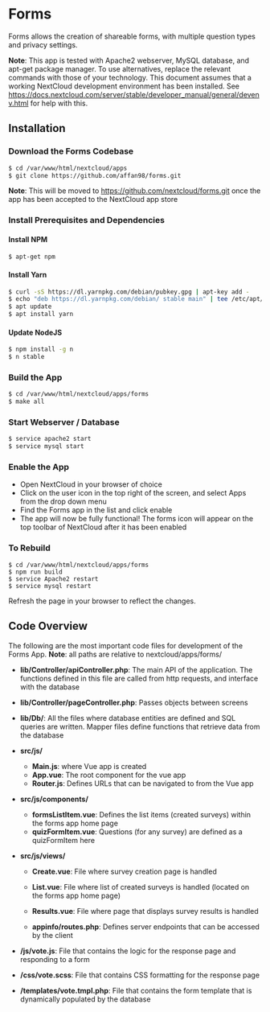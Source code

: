 # Forms

Forms allows the creation of shareable forms, with multiple question types and privacy settings.


**Note**: This app is tested with Apache2 webserver, MySQL database, and apt-get package manager. To use alternatives, replace the relevant commands with those of your technology. This document assumes that a working
NextCloud development environment has been installed. See https://docs.nextcloud.com/server/stable/developer_manual/general/devenv.html for help with this.

## Installation
### Download the Forms Codebase

```sh
$ cd /var/www/html/nextcloud/apps
$ git clone https://github.com/affan98/forms.git
```
**Note**: This will be moved to https://github.com/nextcloud/forms.git once the app has been accepted to the NextCloud app store

### Install Prerequisites and Dependencies
#### Install NPM
```sh
$ apt-get npm
```

#### Install Yarn
```sh
$ curl -sS https://dl.yarnpkg.com/debian/pubkey.gpg | apt-key add -
$ echo "deb https://dl.yarnpkg.com/debian/ stable main" | tee /etc/apt/sources.list.d/yarn.list
$ apt update
$ apt install yarn
```
#### Update NodeJS
```sh
$ npm install -g n
$ n stable
```
### Build the App
```sh
$ cd /var/www/html/nextcloud/apps/forms
$ make all
```

### Start Webserver / Database
```sh
$ service apache2 start
$ service mysql start
```

### Enable the App
- Open NextCloud in your browser of choice
- Click on the user icon in the top right of the screen, and select Apps from the drop down menu
-	Find the Forms app in the list and click enable
-	The app will now be fully functional! The forms icon will appear on the top toolbar of NextCloud after it has been enabled


### To Rebuild
```
$ cd /var/www/html/nextcloud/apps/forms
$ npm run build
$ service Apache2 restart
$ service mysql restart
```
Refresh the page in your browser to reflect the changes.

## Code Overview
The following are the most important code files for development of the Forms App.
**Note**: all paths are relative to nextcloud/apps/forms/

-	**lib/Controller/apiController.php**: The main API of the application. The functions defined in this file are called from http requests, and interface with the database

-	**lib/Controller/pageController.php**: Passes objects between screens

-	**lib/Db/**: All the files where database entities are defined and SQL queries are written. Mapper files define functions that retrieve data from the database

-	**src/js/**
	- **Main.js**: where Vue app is created
    - **App.vue**: The root component for the vue app
    - **Router.js**: Defines URLs that can be navigated to from the Vue app

-	**src/js/components/**
    - **formsListItem.vue**: Defines the list items (created surveys) within the forms app home page
    - **quizFormItem.vue**: Questions (for any survey) are defined as a quizFormItem here

-	**src/js/views/**
    -	**Create.vue**: File where survey creation page is handled

    -	**List.vue**: File where list of created surveys is handled (located on the forms app home page)
    -	**Results.vue**: File where page that displays survey results is handled

    -	**appinfo/routes.php**: Defines server endpoints that can be accessed by the client

- **/js/vote.js**: File that contains the logic for the response page and responding to a form

- **/css/vote.scss**: File that contains CSS formatting for the response page

- **/templates/vote.tmpl.php**: File that contains the form template that is dynamically populated by the database

